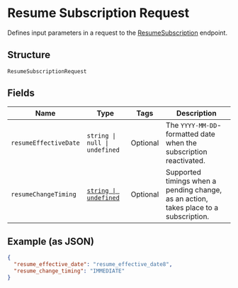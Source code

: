 <!-- Optimized: 2025-10-06 -->
<!-- RPM: 1.6.2.1.1.6.2.1_resume-subscription-request_20251006 -->
<!-- Session: E2E RPM DNA Application -->
<!-- AOM: RND (Reggie & Dro) -->
<!-- COI: TECHNOLOGY -->
<!-- RPM: HIGH -->
<!-- ACTION: BUILD -->

# Resume Subscription Request

Defines input parameters in a request to the
[ResumeSubscription](../../doc/api/subscriptions.md#resume-subscription) endpoint.

## Structure

`ResumeSubscriptionRequest`

## Fields

| Name | Type | Tags | Description |
|  --- | --- | --- | --- |
| `resumeEffectiveDate` | `string \| null \| undefined` | Optional | The `YYYY-MM-DD`-formatted date when the subscription reactivated. |
| `resumeChangeTiming` | [`string \| undefined`](../../doc/models/change-timing.md) | Optional | Supported timings when a pending change, as an action, takes place to a subscription. |

## Example (as JSON)

```json
{
  "resume_effective_date": "resume_effective_date8",
  "resume_change_timing": "IMMEDIATE"
}
```
